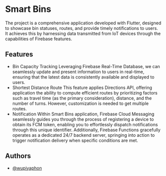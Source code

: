 # Smart Bins

The project is a comprehensive application developed with Flutter, designed to showcase bin statuses, routes, and provide timely notifications to users. It achieves this by harnessing data transmitted from IoT devices through the capabilities of Firebase features.

## Features

- Bin Capacity Tracking
Leveraging Firebase Real-Time Database, we can seamlessly update and present information to users in real-time, ensuring that the latest data is consistently available and displayed to users.
- Shortest Distance Route
This feature applies Directions API, offering application the ability to compute  efficient routes by prioritizing factors such as travel time (as the primary consideration), distance, and the number of turns. However, customization is needed to get multiple routes.
- Notification
Within Smart Bins application, Firebase Cloud Messaging seamlessly guides you through the process of registering a device to obtain its FCM token, enabling you to effortlessly dispatch notifications through this unique identifier. Additionally, Firebase Functions gracefully operates as a dedicated 24/7 backend server, springing into action to trigger notification delivery when specific conditions are met.

## Authors

- [@wupiyaphon](https://www.github.com/wpiyaphon)

